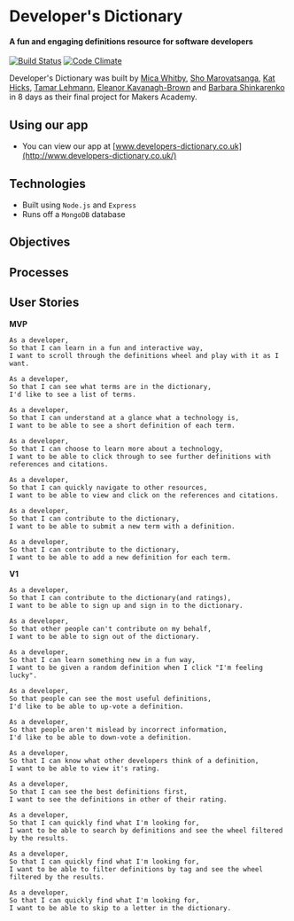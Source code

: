 # Developer's Dictionary

#### A fun and engaging definitions resource for software developers

[![Build Status](https://travis-ci.org/KatHicks/developers-dictionary.svg?branch=master)](https://travis-ci.org/KatHicks/developers-dictionary) [![Code Climate](https://codeclimate.com/github/KatHicks/developers-dictionary/badges/gpa.svg)](https://codeclimate.com/github/KatHicks/developers-dictionary)

Developer's Dictionary was built by [Mica Whitby](https://github.com/MicaW), [Sho Marovatsanga](https://github.com/Taziva), [Kat Hicks](https://github.com/KatHicks), [Tamar Lehmann](https://github.com/tamarlehmann), [Eleanor Kavanagh-Brown](https://github.com/bnzene) and [Barbara Shinkarenko](https://github.com/varvarra) in 8 days as their final project for Makers Academy.

## Using our app

- You can view our app at [www.developers-dictionary.co.uk](http://www.developers-dictionary.co.uk/)

## Technologies

- Built using `Node.js` and `Express`
- Runs off a `MongoDB` database

## Objectives

## Processes

## User Stories

**MVP**

```
As a developer,
So that I can learn in a fun and interactive way,
I want to scroll through the definitions wheel and play with it as I want.

As a developer,
So that I can see what terms are in the dictionary,
I'd like to see a list of terms.

As a developer,
So that I can understand at a glance what a technology is,
I want to be able to see a short definition of each term.

As a developer,
So that I can choose to learn more about a technology,
I want to be able to click through to see further definitions with references and citations.

As a developer,
So that I can quickly navigate to other resources,
I want to be able to view and click on the references and citations.

As a developer,
So that I can contribute to the dictionary,
I want to be able to submit a new term with a definition.

As a developer,
So that I can contribute to the dictionary,
I want to be able to add a new definition for each term.
```

**V1**

```
As a developer,
So that I can contribute to the dictionary(and ratings),
I want to be able to sign up and sign in to the dictionary.

As a developer,
So that other people can't contribute on my behalf,
I want to be able to sign out of the dictionary.

As a developer,
So that I can learn something new in a fun way,
I want to be given a random definition when I click "I'm feeling lucky".

As a developer,
So that people can see the most useful definitions,
I'd like to be able to up-vote a definition.

As a developer,
So that people aren't mislead by incorrect information,
I'd like to be able to down-vote a definition.

As a developer,
So that I can know what other developers think of a definition,
I want to be able to view it's rating.

As a developer,
So that I can see the best definitions first,
I want to see the definitions in other of their rating.

As a developer,
So that I can quickly find what I'm looking for,
I want to be able to search by definitions and see the wheel filtered by the results.

As a developer,
So that I can quickly find what I'm looking for,
I want to be able to filter definitions by tag and see the wheel filtered by the results.

As a developer,
So that I can quickly find what I'm looking for,
I want to be able to skip to a letter in the dictionary.

```
